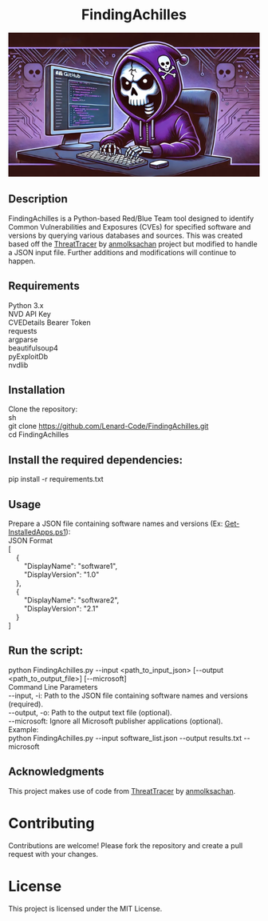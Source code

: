 <h1 align="center">
<b>FindingAchilles</b>
</h1>
<div align="center">
  <img src="/FindingAchilles.jpg" alt="FindingAchilles Logo" />
</div>

## Description
FindingAchilles is a Python-based Red/Blue Team tool designed to identify Common Vulnerabilities and Exposures (CVEs) for specified software and versions by querying various databases and sources. This was created based off the [ThreatTracer](https://github.com/anmolksachan/ThreatTracer/blob/main/threattracer.py) by [anmolksachan](https://github.com/anmolksachan) project but modified to handle a JSON input file. Further additions and modifications will continue to happen.

## Requirements
Python 3.x<br/>
NVD API Key<br/>
CVEDetails Bearer Token<br/>
requests<br/>
argparse<br/>
beautifulsoup4<br/>
pyExploitDb<br/>
nvdlib<br/>
## Installation
Clone the repository:<br/>
sh<br/>
git clone https://github.com/Lenard-Code/FindingAchilles.git<br/>
cd FindingAchilles<br/>
## Install the required dependencies:
pip install -r requirements.txt
## Usage
Prepare a JSON file containing software names and versions (Ex: [Get-InstalledApps.ps1](https://github.com/Lenard-Code/Scripts/blob/main/Powershell/Get-InstalledApps.ps1)):<br/>
JSON Format<br/>
[<br/>
&nbsp;&nbsp;&nbsp;&nbsp;{<br/>&nbsp;&nbsp;&nbsp;&nbsp;&nbsp;&nbsp;&nbsp;&nbsp;"DisplayName": "software1",<br/>&nbsp;&nbsp;&nbsp;&nbsp;&nbsp;&nbsp;&nbsp;&nbsp;"DisplayVersion": "1.0"<br/>&nbsp;&nbsp;&nbsp;&nbsp;},<br/>
&nbsp;&nbsp;&nbsp;&nbsp;{<br/>&nbsp;&nbsp;&nbsp;&nbsp;&nbsp;&nbsp;&nbsp;&nbsp;"DisplayName": "software2",<br/>&nbsp;&nbsp;&nbsp;&nbsp;&nbsp;&nbsp;&nbsp;&nbsp;"DisplayVersion": "2.1"<br/>&nbsp;&nbsp;&nbsp;&nbsp;}<br/>
]<br/>
## Run the script:
python FindingAchilles.py --input <path_to_input_json> [--output <path_to_output_file>] [--microsoft]<br/>
Command Line Parameters<br/>
--input, -i: Path to the JSON file containing software names and versions (required).<br/>
--output, -o: Path to the output text file (optional).<br/>
--microsoft: Ignore all Microsoft publisher applications (optional).<br/>
Example:<br/>
python FindingAchilles.py --input software_list.json --output results.txt --microsoft<br/>

## Acknowledgments</br>
This project makes use of code from [ThreatTracer](https://github.com/anmolksachan/ThreatTracer/blob/main/threattracer.py) by [anmolksachan](https://github.com/anmolksachan).<br/>
# Contributing
Contributions are welcome! Please fork the repository and create a pull request with your changes.<br/>
# License
This project is licensed under the MIT License.<br/>

